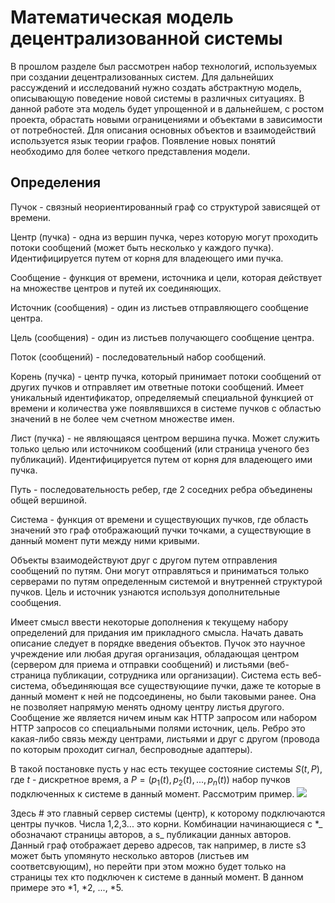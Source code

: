 # Математическая модель децентрализованной системы

В прошлом разделе был рассмотрен набор технологий, используемых при создании децентрализованных систем. Для дальнейших рассуждений и исследований нужно создать абстрактную модель, описывающую поведение новой системы в различных ситуациях. В данной работе эта модель будет упрощенной и в дальнейшем, с ростом проекта, обрастать новыми ограницениями и объектами в зависимости от потребностей. Для описания основных объектов и взаимодействий используется язык теории графов. Появление новых понятий необходимо для более четкого представления модели.

## Определения

Пучок - связный неориентированный граф со структурой зависящей от времени.

Центр (пучка) - одна из вершин пучка, через которую могут проходить потоки сообщений (может быть несколько у каждого пучка). Идентифицируется путем от корня для владеющего ими пучка.

Сообщение - функция от времени, источника и цели, которая действует на множестве центров и путей их соединяющих.

Источник (сообщения) - один из листьев отправляющего сообщение центра.

Цель (сообщения) - один из листьев получающего сообщение центра.

Поток (сообщений) - последовательный набор сообщений.

Корень (пучка) - центр пучка, который принимает потоки сообщений от других пучков и отправляет им ответные потоки сообщений. Имеет уникальный идентификатор, определяемый специальной функцией от времени и количества уже появлявшихся в системе пучков с областью значений в не более чем счетном множестве имен.

Лист (пучка) - не являющаяся центром вершина пучка.  Может служить только целью или источником сообщений (или страница ученого без публикаций). Идентифицируется путем от корня для владеющего ими пучка.

Путь - последовательность ребер, где 2 соседних ребра объединены общей вершиной.

Система - функция от времени и существующих пучков, где область значений это граф отображающий пучки точками, а существующие в данный момент пути между ними кривыми.

Объекты взаимодействуют друг с другом путем отправления сообщений по путям. Они могут отправляться и приниматься только серверами по путям определенным системой и внутренней структурой пучков. Цель и источник узнаются используя дополнительные сообщения.

Имеет смысл ввести некоторые дополнения к текущему набору определений для придания им прикладного смысла. Начать давать описание следует в порядке введения объектов. Пучок это научное учреждение или любая другая организация, обладающая центром (сервером для приема и отправки сообщений) и листьями (веб-страница публикации, сотрудника или организации). 
Система есть веб-система, объединяющая все существующиие пучки, даже те которые в данный момент к ней не подсоединены, но были таковыми ранее. Она не позволяет напрямую менять одному центру листья другого. Сообщение же является ничем иным как HTTP запросом или набором HTTP запросов со специальными полями источник, цель. 
Ребро это какая-либо связь между центрами, листьями и друг с другом (провода по которым проходит сигнал, беспроводные адаптеры).

В такой постановке пусть у нас есть текущее состояние системы $S(t, P)$, где $t$ - дискретное время, а $P = (p_1(t), p_2(t), ..., p_n(t))$ набор пучков подключенных к системе в данный момент. 
Рассмотрим пример. ![](g)

Здесь # это главный сервер системы (центр), к которому подключаются центры пучков. Числа 1,2,3... это корни. Комбинации начинающиеся с *_ обозначают страницы авторов, а s_ публикации данных авторов. Данный граф отображает дерево адресов, так например, в листе s3 может быть упомянуто несколько авторов (листьев им соответсвующим), но перейти при этом можно будет только на страницы тех кто подключен к системе в данный момент. В данном примере это *1, *2, ..., *5.
